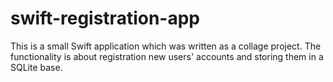 # swift-registration-app
This is a small Swift application which was written as a collage project. The functionality is about registration new users' accounts and storing them in a SQLite base.
